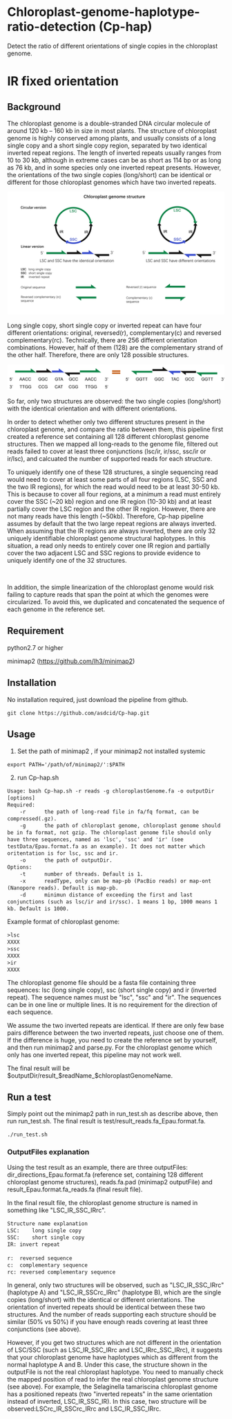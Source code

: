 # Chloroplast-genome-haplotype-ratio-detection (Cp-hap)
Detect the ratio of different orientations of single copies in the chloroplast genome. 

# IR fixed orientation

## Background
The chloroplast genome is a double-stranded DNA circular molecule of around 120 kb – 160 kb in size in most plants. The structure of chloroplast genome is highly conserved among plants, and usually consists of a long single copy and a short single copy region, separated by two identical inverted repeat regions. The length of inverted repeats usually ranges from 10 to 30 kb, although in extreme cases can be as short as 114 bp or as long as 76 kb, and in some species only one inverted repeat presents. However, the orientations of the two single copies (long/short) can be identical or different for those chloroplast genomes which have two inverted repeats.  
<p>
  <img src="https://github.com/asdcid/figures/blob/master/Chloroplast-genome-single-copy-orientation-ratio-detection/orientations.jpg" />
 </p>

Long single copy, short single copy or inverted repeat can have four different orientations: original, reversed(r), complementary(c) and reversed complementary(rc). Technically, there are 256 different orientation combinations. However, half of them (128) are the complementary strand of the other half. Therefore, there are only 128 possible structures.
<p>
  <img src="https://github.com/asdcid/figures/blob/master/Chloroplast-genome-single-copy-orientation-ratio-detection/equal_structure.png" />
 </p>


So far, only two structures are observed: the two single copies (long/short) with the identical orientation and with different orientations.  

In order to detect whether only two different structures present in the chloroplast genome, and compare the ratio between them, this pipeline first created a reference set containing all 128 different chloroplast genome structures. Then we mapped all long-reads to the genome file, filtered out reads failed to cover at least three conjunctions (lsc/ir, ir/ssc, ssc/ir or ir/lsc), and calcuated the number of supported reads for each structure.

To uniquely identify one of these 128 structures, a single sequencing read would need to cover at least some parts of all four regions (LSC, SSC and the two IR regions), for which the read would need to be at least 30-50 kb. This is because to cover all four regions, at a minimum a read must entirely cover the SSC (~20 kb) region and one IR region (10-30 kb) and at least partially cover the LSC region and the other IR region. However, there are not many reads have this length (~50kb). Therefore, Cp-hap pipeline assumes by default that the two large repeat regions are always inverted. When assuming that the IR regions are always inverted, there are only 32 uniquely identifiable chloroplast genome structural haplotypes. In this situation, a read only needs to entirely cover one IR region and partially cover the two adjacent LSC and SSC regions to provide evidence to uniquely identify one of the 32 structures.

<p>
  <img scr="https://github.com/asdcid/figures/blob/master/Chloroplast-genome-single-copy-orientation-ratio-detection/Fig%20S1.%2032%20chloroplast%20genome%20sturctures.png"/>
</p>

In addition, the simple linearization of the chloroplast genome would risk failing to capture reads that span the point at which the genomes were circularized. To avoid this, we duplicated and concatenated the sequence of each genome in the reference set.


## Requirement
python2.7 or higher

minimap2 (https://github.com/lh3/minimap2)


## Installation
No installation required, just download the pipeline from github.
```
git clone https://github.com/asdcid/Cp-hap.git
```

## Usage
1. Set the path of minimap2 , if your minimap2 not installed systemic 
```
export PATH='/path/of/minimap2/':$PATH
```
2. run Cp-hap.sh
```
Usage: bash Cp-hap.sh -r reads -g chloroplastGenome.fa -o outputDir [options]
Required:
    -r      the path of long-read file in fa/fq format, can be compressed(.gz).
    -g      the path of chloroplast genome, chloroplast genome should be in fa format, not gzip. The chloroplast genome file should only have three sequences, named as 'lsc', 'ssc' and 'ir' (see testData/Epau.format.fa as an example). It does not matter which oritentation is for lsc, ssc and ir.
    -o      the path of outputDir.
Options:
    -t      number of threads. Default is 1.
    -x      readType, only can be map-pb (PacBio reads) or map-ont (Nanopore reads). Default is map-pb.
    -d      minimun distance of exceeding the first and last conjunctions (such as lsc/ir and ir/ssc). 1 means 1 bp, 1000 means 1 kb. Default is 1000.
```

Example format of chloroplast genome:
```
>lsc
XXXX
>ssc
XXXX
>ir
XXXX
```

The chloroplast genome file should be a fasta file containing three sequences: lsc (long single copy), ssc (short single copy) and ir (inverted repeat). The sequence names must be "lsc", "ssc" and "ir". The sequences can be in one line or multiple lines. It is no requirement for the direction of each sequence.

We assume the two inverted repeats are identical. If there are only few base pairs difference between the two inverted repeats, just choose one of them. If the difference is huge, you need to create the reference set by yourself, and then run minimap2 and parse.py. For the chloroplast genome which only has one inverted repeat, this pipeline may not work well.


The final result will be $outputDir/result_$readName_$chloroplastGenomeName.

## Run a test
Simply point out the minimap2 path in run_test.sh as describe above, then run run_test.sh. The final result is test/result_reads.fa_Epau.format.fa.
```
./run_test.sh
```

### OutputFiles explanation
Using the test result as an example, there are three outputFiles: dir_directions_Epau.format.fa (reference set, containing 128 different chloroplast genome structures), reads.fa.pad (minimap2 outputFile) and result_Epau.format.fa_reads.fa (final result file).

In the final result file, the chloroplast genome structure is named in something like "LSC_IR_SSC_IRrc".
```
Structure name explanation
LSC:    long single copy
SSC:    short single copy
IR: invert repeat

r:  reversed sequence
c:  complementary sequence
rc: reversed complementary sequence
```

In general, only two structures will be observed, such as "LSC_IR_SSC_IRrc" (haplotype A) and "LSC_IR_SSCrc_IRrc" (haplotype B), which are the single copies (long/short) with the identical or different orientations. The orientation of inverted repeats should be identical between these two structures. And the number of reads supporting each structure should be similar (50% vs 50%) if you have enough reads covering at least three conjunctions (see above).

However, if you get two structures which are not different in the orientation of LSC/SSC (such as LSC_IR_SSC_IRrc and LSC_IRrc_SSC_IRrc), it suggests that your chloroplast genome have haplotypes which as different from the normal haplotype A and B. Under this case, the structure shown in the outputFile is not the real chloroplast haplotype. You need to manually check the mapped position of read to infer the real chloroplast genome structure (see above). For example, the Selaginella tamariscina chloroplast genome has a positioned repeats (two "inverted repeats" in the same orientation instead of inverted, LSC_IR_SSC_IR). In this case, two structure will be observed:LSCrc_IR_SSCrc_IRrc and LSC_IR_SSC_IRrc.

